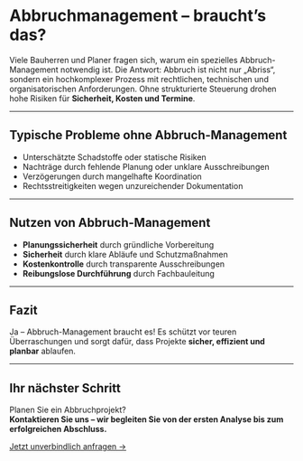 # Abbruchmanagement – braucht’s das?

Viele Bauherren und Planer fragen sich, warum ein spezielles Abbruch-Management notwendig ist. Die Antwort: Abbruch ist nicht nur „Abriss“, sondern ein hochkomplexer Prozess mit rechtlichen, technischen und organisatorischen Anforderungen. Ohne strukturierte Steuerung drohen hohe Risiken für **Sicherheit, Kosten und Termine**.  

---

## Typische Probleme ohne Abbruch-Management

- Unterschätzte Schadstoffe oder statische Risiken  
- Nachträge durch fehlende Planung oder unklare Ausschreibungen  
- Verzögerungen durch mangelhafte Koordination  
- Rechtsstreitigkeiten wegen unzureichender Dokumentation  

---

## Nutzen von Abbruch-Management

- **Planungssicherheit** durch gründliche Vorbereitung  
- **Sicherheit** durch klare Abläufe und Schutzmaßnahmen  
- **Kostenkontrolle** durch transparente Ausschreibungen  
- **Reibungslose Durchführung** durch Fachbauleitung  

---

## Fazit

Ja – Abbruch-Management braucht es! Es schützt vor teuren Überraschungen und sorgt dafür, dass Projekte **sicher, effizient und planbar** ablaufen.  

---

## Ihr nächster Schritt

Planen Sie ein Abbruchprojekt?  
**Kontaktieren Sie uns – wir begleiten Sie von der ersten Analyse bis zum erfolgreichen Abschluss.**  

[Jetzt unverbindlich anfragen →](#)
